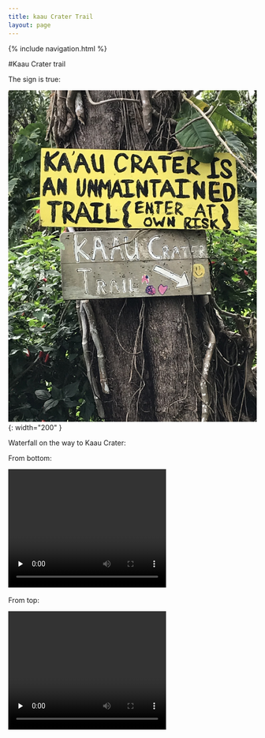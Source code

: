 ```yaml
---
title: kaau Crater Trail
layout: page
---
```



{% include navigation.html %} 

#Kaau Crater trail

The sign is true:  

![Ka'au Trailhead Sign](../images/trailsign.jpg){: width="200" }



Waterfall on the way to Kaau Crater:
  
From bottom:<br> 


 <video width="320" height="240" controls="" preload="none">
  <source src="../images/kaaubottom.webm" type="video/webm">

</video>







From top:<br> 


 <video width="320" height="240" controls="" preload="none">
  <source src="../images/kaautop.webm" type="video/webm">

</video>
